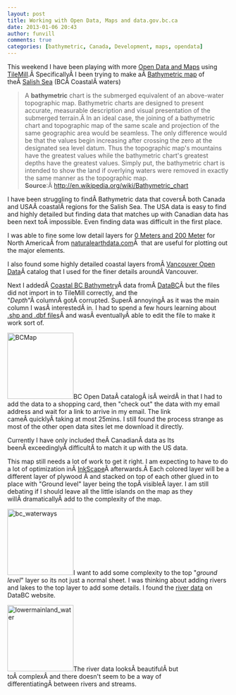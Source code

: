 ```yaml
---
layout: post
title: Working with Open Data, Maps and data.gov.bc.ca
date: 2013-01-06 20:43
author: funvill
comments: true
categories: [bathymetric, Canada, Development, maps, opendata]
---
```

This weekend I have been playing with more <a href="http://www.abluestar.com/blog/lasers-and-vancouver-opendata/">Open Data and Maps</a> using <a href="http://mapbox.com/tilemill/">TileMill</a>.Â SpecificallyÂ I been trying to make aÂ <a href="http://en.wikipedia.org/wiki/Bathymetric_chart">Bathymetric map</a> of theÂ <a href="http://en.wikipedia.org/wiki/Salish_Sea">Salish Sea</a> (BCÂ CoastalÂ waters)
<blockquote>A <strong>bathymetric</strong> chart is the submerged equivalent of an above-water topographic map. Bathymetric charts are designed to present accurate, measurable description and visual presentation of the submerged terrain.Â In an ideal case, the joining of a bathymetric chart and topographic map of the same scale and projection of the same geographic area would be seamless. The only difference would be that the values begin increasing after crossing the zero at the designated sea level datum. Thus the topographic map's mountains have the greatest values while the bathymetric chart's greatest depths have the greatest values. Simply put, the bathymetric chart is intended to show the land if overlying waters were removed in exactly the same manner as the topographic map.
<strong>Source</strong>:Â <a href="http://en.wikipedia.org/wiki/Bathymetric_chart">http://en.wikipedia.org/wiki/Bathymetric_chart</a></blockquote>
I have been struggling to findÂ Bathymetric data that coversÂ both Canada and USAÂ coastalÂ regions for the Salish Sea. The USA data is easy to find and highly detailed but finding data that matches up with Canadian data has been next toÂ impossible. Even finding data was difficult in the first place.

I was able to fine some low detail layers for <a href="http://www.naturalearthdata.com/downloads/10m-physical-vectors/">0 Meters and 200 Meter</a> for North AmericaÂ from <a href="http://naturalearthdata.com">naturalearthdata.com</a>Â  that are useful for plotting out the major elements.

I also found some highly detailed coastal layers fromÂ <a href="http://data.vancouver.ca/datacatalogue/index.htm">Vancouver Open Data</a>Â catalog that I used for the finer details aroundÂ Vancouver.

Next I addedÂ <a href="http://www.data.gov.bc.ca/dbc/search/detail.page?ms=url%3Aapps.gov.bc.ca&amp;recorduid=173523&amp;title=Coastal%20BC%20Bathymetry">Coastal BC Bathymetry</a>Â data fromÂ <a href="http://www.data.gov.bc.ca/dbc/index.page?">DataBC</a>Â but the files did not import in to TileMill correctly, and the "<em>Depth</em>"Â columnÂ gotÂ corrupted. SuperÂ annoyingÂ as it was the main column I wasÂ interestedÂ in. I had to spend a few hours learning about <a href="http://en.wikipedia.org/wiki/Shapefile">.shp and .dbf files</a>Â and wasÂ eventuallyÂ able to edit the file to make it work sort of.

<a href="http://www.abluestar.com/blog/wp-content/uploads/2013/01/BCMap-1024x719.png"><img class="size-thumbnail wp-image-3138 alignleft" alt="BCMap" src="http://www.abluestar.com/blog/wp-content/uploads/2013/01/BCMap-150x150.png" width="150" height="150" /></a>BC Open DataÂ catalogÂ isÂ weirdÂ in that I had to add the data to a shopping card, then "check out" the data with my email address and wait for a link to arrive in my email. The link cameÂ quicklyÂ taking at most 25mins. I still found the process strange as most of the other open data sites let me download it directly.

Currently I have only included theÂ CanadianÂ data as Its beenÂ exceedinglyÂ difficultÂ to match it up with the US data.

This map still needs a lot of work to get it right. I am expecting to have to do a lot of optimization inÂ <a href="http://inkscape.org/">InkScape</a>Â afterwards.Â Each colored layer will be a different layer of plywood Â and stacked on top of each other glued in to place with "Ground level" layer being the topÂ visibleÂ layer. I am still debating if I should leave all the little islands on the map as they willÂ dramaticallyÂ add to the complexity of the map.

<a href="http://www.abluestar.com/blog/wp-content/uploads/2013/01/bc_waterways-1024x842.png"><img class="size-thumbnail wp-image-3136 alignright" alt="bc_waterways" src="http://www.abluestar.com/blog/wp-content/uploads/2013/01/bc_waterways-150x150.png" width="150" height="150" /></a>I want to add some complexity to the top "<em>ground level</em>" layer so its not just a normal sheet. I was thinking about adding rivers and lakes to the top layer to add some details. I found the <a href="http://www.data.gov.bc.ca/dbc/search/detail.page?ms=url%3Aapps.gov.bc.ca&amp;recorduid=173918&amp;title=WSA%20-%20WATER%20POLYGON%20FEATURES%20(1:50K)">river data</a> on DataBC website.

<a href="http://www.abluestar.com/blog/wp-content/uploads/2013/01/lowermainland_water-1024x769.png"><img class="size-thumbnail wp-image-3137 alignleft" alt="lowermainland_water" src="http://www.abluestar.com/blog/wp-content/uploads/2013/01/lowermainland_water-150x150.png" width="150" height="150" /></a>The river data looksÂ beautifulÂ but toÂ complexÂ and there doesn't seem to be a way of differentiatingÂ between rivers and streams.

&nbsp;

&nbsp;
